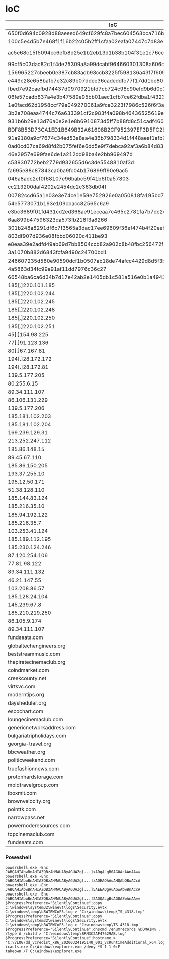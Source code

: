 # IoC


|IoC|Type|Description|
|---|---|---|
|650f0d694c0928d88aeeed649cf629fc8a7bec604563bca716b1688227e0cc7e|SHA256|Azov|
|100c5e4d5b7e468f1f16b22c05b2ff1cfaa02eafa07447c7d83e2983e42647f0|SHA256|Somnia_07_08_22_with_FunnySomnia.rar|
|ac5e68c15f5094cc6efb8d25e1b2eb13d1b38b104f31e1c76ce472537d715e08|SHA256|Somnia_07_08_22_with_FunnySomnia.exe (Somnia)|
|99cf5c03dac82c1f4de25309a8a99dcabf964660301308a606cdb40c79d15317|SHA256|1.exe (Cobalt Strike Beacon)|
|156965227cbeeb0e387cb83adb93ccb3225f598136a43f7f60974591c12fafcf|SHA256|funnysomnia.exe|
|e449c28e658bafb7e32c89b07ddee36cadeddfc77f17dd1be801b134a6857aa9|SHA256|text.exe (Somnia*)|
|fbed7e92caefbd74437d0970921bfd7cb724c98c90efd9b6d0c2ac377751c9e5|SHA256|Ip_scanner.zip|
|06fe57cadb837a4e3b47589e95bb01aec1cfb7ce62fdba1f4323bb471591e1d2|SHA256|Ip_scanner.exe (Themida; Vidar)|
|1e0facd62d1958ccf79e049270061a9fce3223f7986c526f6f3a93ef85180a72|SHA256|Ip_scanner_unpacked.exe (Vidar)|
|3b2e708eaa4744c76a633391cf2c983f4a098b46436525619e5ea44e105355fe|SHA256|DoubleZero|
|931b6b29e13d76a0e2e1e8b6910873d5ff7b88fd8c51cadf46057e47b695f187|SHA256|Endurance|
|BDF8B53D73CA1ED1B649B32A61608B2CF952397EF3D5FC2E6E9F41AD98C40110|SHA256|Cry Wiper|
|91a9180a9cf7674c34ed53a8aa4e36b798334d1f448aeaf1afb9add4fd322b6e|SHA256|Fantasy|
|0ad0cd07ca69d8fd2b075fef6e6dd5e9f7debca92af3a6b84d83e51e23bc182d|SHA256|Bruh Wiper|
|46e2957e699fae6de1a212dd98ba4e2bb969497d |MD5|chost.exe|
|c53930772beb2779d932655d6c3de5548810af3d |MD5|msoutlook.dll|
|fa695e88c87843ca0ba9fc04b176899ff90e9ac5 |MD5|Samp_(16).file|
|046a8adc2ef0f68107e96babc59f41b6f0a57803 |MD5|outlook.dll|
|cc213200daf4202e2454dc2c363db04f|MD5|new.exe (CaddyWiper v3)|
|00782ccd65a1e03e3e74ce1e59e752926e0a050818fa195bd7e5a5b359500758|SHA256|new.exe (CaddyWiper v3)|
|54e5773071b193e109cbacc82565c6a9|MD5|upd.exe (ZeroWipe)|
|e3bc3689f01fd431cd2ed368ae91eceaa7c465c2781fa7b7dc2ec9143a404f79|SHA256|upd.exe (ZeroWipe)|
|6aa899b47596323da573fb218f3a8266|MD5|news.bat|
|301b248a8291df6c7f3565a3dac17ee69609f36ef474b4f20eebe134746a9cac|SHA256|news.bat|
|803df907d936e08fbbd06020c411be93|MD5|sdelete.exe (SDelete)|
|e8eaa39e2adfd49ab69d7bb8504ccb82a902c8b48fbc256472f36f41775e594c|SHA256|sdelete.exe (SDelete)|
|3a1070b882d6843fcfa9490c24700bd1|MD5|r.sh (AwfulShred)|
|246607235d560e90590dcf1b0507ab18de74afcc4429d8d5f3ba97eacc92d73f|SHA256|r.sh (AwfulShred)|
|4a5863d34fc99e91af11dd7976c36c27|MD5|audit.sh (BidSwipe)|
|66548ba6ca6d34b7d17e42ab2e1405db1c581a516e0b1a4942d373d6d5396ba4|SHA256|audit.sh (BidSwipe)|
|185[.]220.101.185|IP||
|185[.]220.102.244|IP||
|185[.]220.102.245|IP||
|185[.]220.102.248|IP||
|185[.]220.102.250|IP||
|185[.]220.102.251|IP||
|45[.]154.98.225 |IP||
|77[.]91.123.136|IP||
|80[.]67.167.81|IP||
|194[.]28.172.172|IP||
|194[.]28.172.81|IP||
| 139.5.177.205|IP||
| 80.255.6.15  |IP||
| 89.34.111.107|IP||
| 86.106.131.229|IP||
| 139.5.177.206 |IP||
| 185.181.102.203|IP||
| 185.181.102.204|IP||
| 169.239.129.31 |IP||
| 213.252.247.112|IP||
| 185.86.148.15  |IP||
| 89.45.67.110   |IP||
| 185.86.150.205 |IP||
| 193.37.255.10 |IP||
| 195.12.50.171  |IP||
| 51.38.128.110  |IP||
| 185.144.83.124 |IP||
| 185.216.35.10  |IP||
| 185.94.192.122 |IP||
| 185.216.35.7 |IP||
| 103.253.41.124 |IP||
| 185.189.112.195 |IP||
| 185.230.124.246 |IP||
| 87.120.254.106 |IP||
| 77.81.98.122 |IP||
| 89.34.111.132|IP||
| 46.21.147.55 |IP||
| 103.208.86.57|IP||
| 185.128.24.104|IP||
| 145.239.67.8 |IP||
| 185.210.219.250|IP||
| 86.105.9.174 |IP||
| 89.34.111.107  |IP||
|fundseats.com            |Domain||
|globaltechengineers.org |Domain||
| beststreammusic.com    |Domain||
| thepiratecinemaclub.org|Domain||
| coindmarket.com         |Domain||
| creekcounty.net        |Domain||
|virtsvc.com               |Domain||
| moderntips.org           |Domain||
|daysheduler.org          |Domain||
| escochart.com            |Domain||
|loungecinemaclub.com    |Domain||
|genericnetworkaddress.com|Domain||
| bulgariatripholidays.com|Domain||
| georgia-travel.org        |Domain||
|bbcweather.org          |Domain||
|politicweekend.com     |Domain||
|truefashionnews.com    |Domain||
| protonhardstorage.com   |Domain||
|moldtravelgroup.com       |Domain||
|iboxmit.com              |Domain||
| brownvelocity.org         |Domain||
|  pointtk.com              |Domain||
| narrowpass.net          |Domain||
|  powernoderesources.com    |Domain||
| topcinemaclub.com         |Domain||
|  fundseats.com            |Domain||




### Poweshell

    powershell.exe -Enc JABQAHIAbwBnAHIAZQBzAHMAUAByAGUAZg[...]xADgALgB0AG0AcAAnAA==
    powershell.exe -Enc JABQAHIAbwBnAHIAZQBzAHMAUAByAGUAZg[...]zADEAOAAuAHQAbQBwACcA
    powershell.exe -Enc JABQAHIAbwBnAHIAZQBzAHMAUAByAGUAZg[...]5AEEAQgAuAGwAbwBnACcA
    powershell.exe -Enc JABQAHIAbwBnAHIAZQBzAHMAUAByAGUAZg[...]2ADQALgBsAG8AZwAnAA==
    $ProgressPreference="SilentlyContinue";copy C:\windows\system32\winevt\logs\Security.evtx C:\windows\temp\b8WTBWCoF5.log > 'C:\windows\temp\TS_4318.tmp'
    $ProgressPreference="SilentlyContinue";copy C:\windows\system32\winevt\logs\Security.evtx C:\windows\temp\b8WTBWCoF5.log > 'C:windowstemp\TS_4318.tmp'
    $ProgressPreference="SilentlyContinue";dnscmd /enumrecords %DOMAIN% . /type A /child > 'C:\windows\temp\BRN3C2AF47629AB.log'
    $ProgressPreference="SilentlyContinue";hostname > 'C:\VLOG\dd_vcredist_x86_20200324195140_001_vcRuntimeAdditional_x64.log'
    icacls.exe C:\Windows\explorer.exe /deny *S-1-1-0:F
    takeown /F C:\Windows\explorer.exe
    
